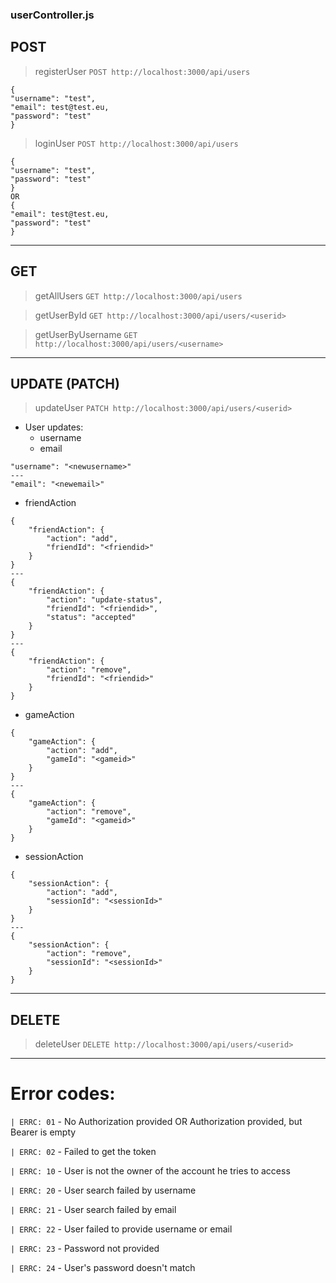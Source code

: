 ### userController.js
## POST
> registerUser
`POST http://localhost:3000/api/users`
```
{
"username": "test",
"email": test@test.eu,
"password": "test"
}
```
> loginUser
`POST http://localhost:3000/api/users`
```
{
"username": "test",
"password": "test"
}
OR
{
"email": test@test.eu,
"password": "test"
}
```
---
## GET
> getAllUsers
`GET http://localhost:3000/api/users`

> getUserById
`GET http://localhost:3000/api/users/<userid>`

> getUserByUsername
`GET http://localhost:3000/api/users/<username>`
---

## UPDATE (PATCH)
> updateUser
`PATCH http://localhost:3000/api/users/<userid>`
- User updates:
    - username
    - email
```
"username": "<newusername>"
---
"email": "<newemail>"
```

- friendAction
```
{
    "friendAction": {
        "action": "add", 
        "friendId": "<friendid>"
    }
}
---
{
    "friendAction": {
        "action": "update-status", 
        "friendId": "<friendid>",
        "status": "accepted"
    }
}
---
{
    "friendAction": {
        "action": "remove", 
        "friendId": "<friendid>"
    }
}
```
- gameAction
```
{
    "gameAction": {
        "action": "add", 
        "gameId": "<gameid>"
    }
}
---
{
    "gameAction": {
        "action": "remove", 
        "gameId": "<gameid>"
    }
}
```
- sessionAction
```
{
    "sessionAction": {
        "action": "add",
        "sessionId": "<sessionId>"
    }
}
---
{
    "sessionAction": {
        "action": "remove",
        "sessionId": "<sessionId>"
    }
}
```
---
## DELETE
> deleteUser
`DELETE http://localhost:3000/api/users/<userid>`
---

# Error codes:
`| ERRC: 01` - No Authorization provided OR Authorization provided, but Bearer is empty

`| ERRC: 02` - Failed to get the token

`| ERRC: 10` - User is not the owner of the account he tries to access

`| ERRC: 20` - User search failed by username

`| ERRC: 21` - User search failed by email

`| ERRC: 22` - User failed to provide username or email

`| ERRC: 23` - Password not provided

`| ERRC: 24` - User's password doesn't match

